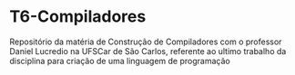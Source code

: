 # T6-Compiladores
Repositório da matéria de Construção de Compiladores com o professor Daniel Lucredio na UFSCar de São Carlos, referente ao ultimo trabalho da disciplina para criação de uma linguagem de programação 
